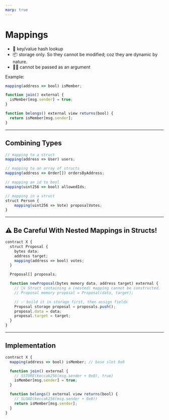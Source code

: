 ```yaml
---
marp: true
---
```


# Mappings

- 🔑 key/value hash lookup
- 📦 storage only. So they cannot be modified; coz they are dynamic by nature. 
- 🙅‍♀️ cannot be passed as an argument

Example:

```js
mapping(address => bool) isMember;

function join() external {
  isMember[msg.sender] = true;
}

function belongs() external view returns(bool) {
  return isMember[msg.sender];
}
```

---

## Combining Types

```js
// mapping to a struct
mapping(address => User) users;

// mapping to an array of structs
mapping(address => Order[]) ordersByAddress;

// mapping an id to bool
mapping(uint256 => bool) allowedIds;

// mapping in a struct
struct Person {
    mapping(uint256 => Vote) proposalVotes;
}
```

---

## ⚠️ Be Careful With Nested Mappings in Structs!

```js
contract X {
  struct Proposal {
    bytes data;
    address target;
    mapping(address => bool) votes;
  }

  Proposal[] proposals;

  function newProposal(bytes memory data, address target) external {
    // 🙅‍♀️ Struct containing a (nested) mapping cannot be constructed.
    // Proposal memory proposal = Proposal(data, target);

    // ✅ build it in storage first, then assign fields
    Proposal storage proposal = proposals.push();
    proposal.data = data;
    proposal.target = target;
  }
}
```

---

## Implementation

```js
contract X {
  mapping(address => bool) isMember; // base slot 0x0

  function join() external {
    // SSTORE(keccak256(msg.sender + 0x0), true)
    isMember[msg.sender] = true;
  }

  function belongs() external view returns(bool) {
    // SLOAD(keccak256(msg.sender + 0x0))
    return isMember[msg.sender];
  }
}
```
